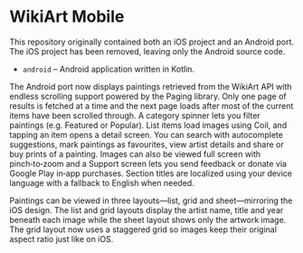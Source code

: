 # WikiArt Mobile

This repository originally contained both an iOS project and an Android port.
The iOS project has been removed, leaving only the Android source code.

* `android` – Android application written in Kotlin.

The Android port now displays paintings retrieved from the WikiArt API with
endless scrolling support powered by the Paging library. Only one page of
results is fetched at a time and the next page loads after most of the current
items have been scrolled through. A category spinner
lets you filter paintings (e.g. Featured or Popular). List items load images
using Coil, and tapping an item opens a detail screen. You can search with
autocomplete suggestions, mark paintings as favourites, view artist details and
share or buy prints of a painting. Images can also be viewed full screen with
pinch‑to‑zoom and a Support screen lets you send feedback or donate via
Google Play in‑app purchases. Section titles are localized using your device
language with a fallback to English when needed.

Paintings can be viewed in three layouts—list, grid and sheet—mirroring the
iOS design. The list and grid layouts display the artist name, title and year
beneath each image while the sheet layout shows only the artwork image. The
grid layout now uses a staggered grid so images keep their original aspect
ratio just like on iOS.
